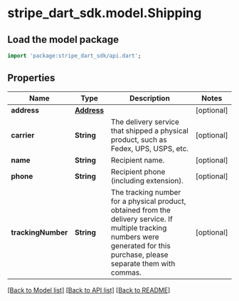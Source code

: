 # stripe_dart_sdk.model.Shipping

## Load the model package
```dart
import 'package:stripe_dart_sdk/api.dart';
```

## Properties
Name | Type | Description | Notes
------------ | ------------- | ------------- | -------------
**address** | [**Address**](Address.md) |  | [optional] 
**carrier** | **String** | The delivery service that shipped a physical product, such as Fedex, UPS, USPS, etc. | [optional] 
**name** | **String** | Recipient name. | [optional] 
**phone** | **String** | Recipient phone (including extension). | [optional] 
**trackingNumber** | **String** | The tracking number for a physical product, obtained from the delivery service. If multiple tracking numbers were generated for this purchase, please separate them with commas. | [optional] 

[[Back to Model list]](../README.md#documentation-for-models) [[Back to API list]](../README.md#documentation-for-api-endpoints) [[Back to README]](../README.md)


